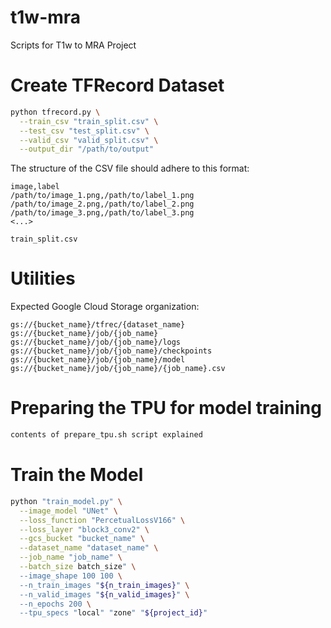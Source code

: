 # t1w-mra
Scripts for T1w to MRA Project

# Create TFRecord Dataset

``` bash
python tfrecord.py \
  --train_csv "train_split.csv" \
  --test_csv "test_split.csv" \
  --valid_csv "valid_split.csv" \
  --output_dir "/path/to/output"
```

The structure of the CSV file should adhere to this format:

```
image,label
/path/to/image_1.png,/path/to/label_1.png
/path/to/image_2.png,/path/to/label_2.png
/path/to/image_3.png,/path/to/label_3.png
<...>
```

`train_split.csv`

# Utilities

Expected Google Cloud Storage organization:

`gs://{bucket_name}/tfrec/{dataset_name}`
`gs://{bucket_name}/job/{job_name}`
`gs://{bucket_name}/job/{job_name}/logs`
`gs://{bucket_name}/job/{job_name}/checkpoints`
`gs://{bucket_name}/job/{job_name}/model`
`gs://{bucket_name}/job/{job_name}/{job_name}.csv`

# Preparing the TPU for model training

``` bash
contents of prepare_tpu.sh script explained
```

# Train the Model

``` bash
python "train_model.py" \
  --image_model "UNet" \
  --loss_function "PercetualLossV166" \
  --loss_layer "block3_conv2" \
  --gcs_bucket "bucket_name" \
  --dataset_name "dataset_name" \
  --job_name "job_name" \
  --batch_size batch_size" \
  --image_shape 100 100 \
  --n_train_images "${n_train_images}" \
  --n_valid_images "${n_valid_images}" \
  --n_epochs 200 \
  --tpu_specs "local" "zone" "${project_id}"
```